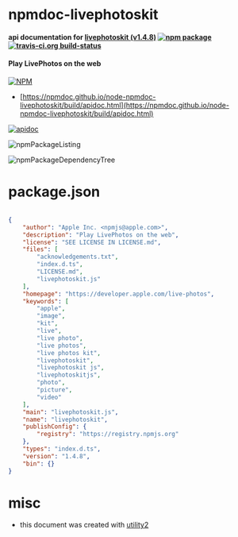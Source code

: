 # npmdoc-livephotoskit

#### api documentation for  [livephotoskit (v1.4.8)](https://developer.apple.com/live-photos)  [![npm package](https://img.shields.io/npm/v/npmdoc-livephotoskit.svg?style=flat-square)](https://www.npmjs.org/package/npmdoc-livephotoskit) [![travis-ci.org build-status](https://api.travis-ci.org/npmdoc/node-npmdoc-livephotoskit.svg)](https://travis-ci.org/npmdoc/node-npmdoc-livephotoskit)

#### Play LivePhotos on the web

[![NPM](https://nodei.co/npm/livephotoskit.png?downloads=true&downloadRank=true&stars=true)](https://www.npmjs.com/package/livephotoskit)

- [https://npmdoc.github.io/node-npmdoc-livephotoskit/build/apidoc.html](https://npmdoc.github.io/node-npmdoc-livephotoskit/build/apidoc.html)

[![apidoc](https://npmdoc.github.io/node-npmdoc-livephotoskit/build/screenCapture.buildCi.browser.%252Ftmp%252Fbuild%252Fapidoc.html.png)](https://npmdoc.github.io/node-npmdoc-livephotoskit/build/apidoc.html)

![npmPackageListing](https://npmdoc.github.io/node-npmdoc-livephotoskit/build/screenCapture.npmPackageListing.svg)

![npmPackageDependencyTree](https://npmdoc.github.io/node-npmdoc-livephotoskit/build/screenCapture.npmPackageDependencyTree.svg)



# package.json

```json

{
    "author": "Apple Inc. <npmjs@apple.com>",
    "description": "Play LivePhotos on the web",
    "license": "SEE LICENSE IN LICENSE.md",
    "files": [
        "acknowledgements.txt",
        "index.d.ts",
        "LICENSE.md",
        "livephotoskit.js"
    ],
    "homepage": "https://developer.apple.com/live-photos",
    "keywords": [
        "apple",
        "image",
        "kit",
        "live",
        "live photo",
        "live photos",
        "live photos kit",
        "livephotoskit",
        "livephotoskit js",
        "livephotoskitjs",
        "photo",
        "picture",
        "video"
    ],
    "main": "livephotoskit.js",
    "name": "livephotoskit",
    "publishConfig": {
        "registry": "https://registry.npmjs.org"
    },
    "types": "index.d.ts",
    "version": "1.4.8",
    "bin": {}
}
```



# misc
- this document was created with [utility2](https://github.com/kaizhu256/node-utility2)
